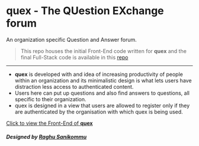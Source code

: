 # quex - The QUestion EXchange forum
An organization specific Question and Answer forum.
> This repo houses the initial Front-End code written for **quex** and the final Full-Stack code is available in this [repo](https://github.com/raghu-sanikommu/quex "quex")

***

* **quex** is developed with and idea of increasing productivity of people within an organization and its minimalistic design is what lets users have distraction less access to authenticated content. <br>
* Users here can put up questions and also find answers to questions, all specific to their organization.
* quex is designed in a view that users are allowed to register only if they are authenticated by the organisation with which quex is being used.

[Click to view the Front-End of **quex**](https://quex.netlify.app)

##### Designed by [Raghu Sanikommu](https://raghu-sanikommu.netlify.app "Know More about Raghu Sanikommu")
